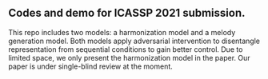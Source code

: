 ## Codes and demo for ICASSP 2021 submission. 

This repo includes two models: a harmonization model and a melody generation model. Both models apply adversarial intervention to disentangle representation from sequential conditions to gain better control. Due to limited space, we only present the harmonization model in the paper. Our paper is under single-blind review at the moment.